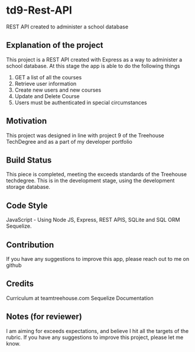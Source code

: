 # td9-Rest-API
 REST API created to administer a school database

## Explanation of the project
This project is a REST API created with Express as a way to administer a school database. At this stage the app is able to do the following things
1. GET a list of all the courses
2. Retrieve user information
3. Create new users and new courses
4. Update and Delete Course
5. Users must be authenticated in special circumstances

## Motivation 

This project was designed in line with project 9 of the Treehouse TechDegree and as a part of my developer portfolio

## Build Status

This piece is completed, meeting the exceeds standards of the Treehouse techdegree.
This is in the development stage, using the development storage database.

## Code Style

JavaScript - Using Node JS, Express, REST APIS, SQLite and SQL ORM Sequelize.

## Contribution
If you have any suggestions to improve this app, please reach out to me on github

## Credits 
Curriculum at teamtreehouse.com
Sequelize Documentation

## Notes (for reviewer)
I am aiming for exceeds expectations, and believe I hit all the targets of the rubric. If you have any suggestions to improve this project, please let me know.
 
